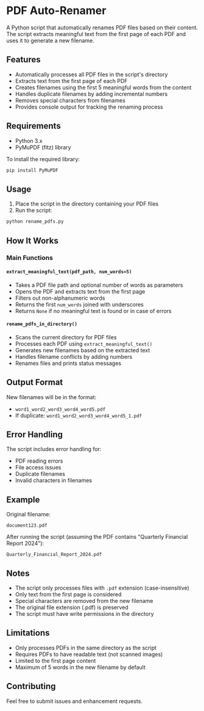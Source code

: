 # PDF Auto-Renamer

A Python script that automatically renames PDF files based on their content. The script extracts meaningful text from the first page of each PDF and uses it to generate a new filename.

## Features

- Automatically processes all PDF files in the script's directory
- Extracts text from the first page of each PDF
- Creates filenames using the first 5 meaningful words from the content
- Handles duplicate filenames by adding incremental numbers
- Removes special characters from filenames
- Provides console output for tracking the renaming process

## Requirements

- Python 3.x
- PyMuPDF (fitz) library

To install the required library:
```bash
pip install PyMuPDF
```

## Usage

1. Place the script in the directory containing your PDF files
2. Run the script:
```bash
python rename_pdfs.py
```

## How It Works

### Main Functions

#### `extract_meaningful_text(pdf_path, num_words=5)`
- Takes a PDF file path and optional number of words as parameters
- Opens the PDF and extracts text from the first page
- Filters out non-alphanumeric words
- Returns the first `num_words` joined with underscores
- Returns `None` if no meaningful text is found or in case of errors

#### `rename_pdfs_in_directory()`
- Scans the current directory for PDF files
- Processes each PDF using `extract_meaningful_text()`
- Generates new filenames based on the extracted text
- Handles filename conflicts by adding numbers
- Renames files and prints status messages

## Output Format

New filenames will be in the format:
- `word1_word2_word3_word4_word5.pdf`
- If duplicate: `word1_word2_word3_word4_word5_1.pdf`

## Error Handling

The script includes error handling for:
- PDF reading errors
- File access issues
- Duplicate filenames
- Invalid characters in filenames

## Example

Original filename:
```
document123.pdf
```

After running the script (assuming the PDF contains "Quarterly Financial Report 2024"):
```
Quarterly_Financial_Report_2024.pdf
```

## Notes

- The script only processes files with `.pdf` extension (case-insensitive)
- Only text from the first page is considered
- Special characters are removed from the new filename
- The original file extension (.pdf) is preserved
- The script must have write permissions in the directory

## Limitations

- Only processes PDFs in the same directory as the script
- Requires PDFs to have readable text (not scanned images)
- Limited to the first page content
- Maximum of 5 words in the new filename by default

## Contributing

Feel free to submit issues and enhancement requests.
